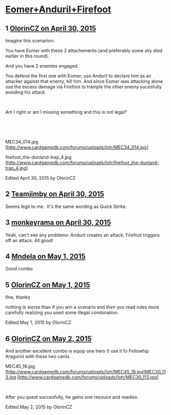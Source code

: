 # [Eomer+Anduril+Firefoot](https://community.fantasyflightgames.com/topic/174690-eomerandurilfirefoot/)

## 1 [OlorinCZ on April 30, 2015](https://community.fantasyflightgames.com/topic/174690-eomerandurilfirefoot/?do=findComment&comment=1600115)

Imagine this scenarion: 

You have Eomer with these 2 attachements (and preferably some ally died earlier in this round).

And you have 2 enemies engaged.

You defend the first one with Eomer, use Anduril to declare him as an attacker against that enemy, kill him. And since Eomer was attacking alone use the excess damage via Firefoot to trample the other enemy sucesfully avoiding his attack.

 

Am I right or am I missing something and this is not legal? 

 

 

MEC34_014.jpg [http://www.cardgamedb.com/forums/uploads/lotr/MEC34_014.jpg]

firefoot_the-dunland-trap_4.jpg [http://www.cardgamedb.com/forums/uploads/lotr/firefoot_the-dunland-trap_4.jpg]

Edited April 30, 2015 by OlorinCZ

## 2 [Teamjimby on April 30, 2015](https://community.fantasyflightgames.com/topic/174690-eomerandurilfirefoot/?do=findComment&comment=1600146)

Seems legit to me.  It's the same wording as Quick Strike.

## 3 [monkeyrama on April 30, 2015](https://community.fantasyflightgames.com/topic/174690-eomerandurilfirefoot/?do=findComment&comment=1600314)

Yeah, can't see any problems: Anduril creates an attack, Firefoot triggers off an attack. All good!

## 4 [Mndela on May 1, 2015](https://community.fantasyflightgames.com/topic/174690-eomerandurilfirefoot/?do=findComment&comment=1602097)

Good combo

## 5 [OlorinCZ on May 1, 2015](https://community.fantasyflightgames.com/topic/174690-eomerandurilfirefoot/?do=findComment&comment=1602423)

fine, thanks

nothing is worse than if you win a scenario and then you read rules more carefully realizing you used some illegal combination.

Edited May 1, 2015 by OlorinCZ

## 6 [OlorinCZ on May 2, 2015](https://community.fantasyflightgames.com/topic/174690-eomerandurilfirefoot/?do=findComment&comment=1602851)

And another excellent combo is equip one hero (I use it fo Fellowhip Aragorn) with these two cards.

MEC45_18.jpg [http://www.cardgamedb.com/forums/uploads/lotr/MEC45_18.jpg]MEC30_113.jpg [http://www.cardgamedb.com/forums/uploads/lotr/MEC30_113.jpg]

 

After you quest succesfully, he gains one resouce and readies.

Edited May 2, 2015 by OlorinCZ

